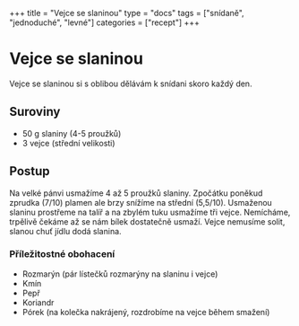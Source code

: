 +++
title = "Vejce se slaninou"
type = "docs"
tags = ["snídaně", "jednoduché", "levné"]
categories = ["recept"]
+++

# Vejce se slaninou

Vejce se slaninou si s oblibou dělávám k snídani skoro každý den.

## Suroviny

* 50 g slaniny (4-5 proužků)
* 3 vejce (střední velikosti)

## Postup

Na velké pánvi usmažíme 4 až 5 proužků slaniny. Zpočátku poněkud zprudka (7/10) plamen ale brzy snížíme na střední (5,5/10). Usmaženou slaninu prostřeme na talíř a na zbylém tuku usmažíme tři vejce. Nemícháme, trpělivě čekáme až se nám bílek dostatečně usmaží. Vejce nemusíme solit, slanou chuť jídlu dodá slanina.

### Příležitostné obohacení

* Rozmarýn (pár lístečků rozmarýny na slaninu i vejce)
* Kmín
* Pepř
* Koriandr
* Pórek (na kolečka nakrájený, rozdrobíme na vejce během smažení)
